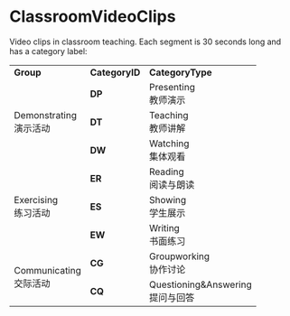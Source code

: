 # ClassroomVideoClips

Video clips in classroom teaching. Each segment is 30 seconds long and has a category label:
<table>
    <tr>
        <td><b>Group</b></td>
        <td><b>CategoryID</b></td>
        <td><b>CategoryType</b></td>
    </tr>
    <tr>
        <td rowspan="3">Demonstrating<br>演示活动</td>
        <td><b>DP</b></td>
        <td>Presenting<br>教师演示</td>
    </tr>
    <tr>
        <td><b>DT</b></td>
        <td>Teaching<br>教师讲解</td>
    </tr>
    <tr>
        <td><b>DW</b></td>
        <td>Watching<br>集体观看</td>
    </tr>
    <tr>
        <td rowspan="3">Exercising<br>练习活动</td>
        <td><b>ER</b></td>
        <td>Reading<br>阅读与朗读</td>
    </tr>
    <tr>
        <td><b>ES</b></td>
        <td>Showing<br>学生展示</td>
    </tr>
    <tr>
        <td><b>EW</b></td>
        <td>Writing<br>书面练习</td>
    </tr>
    <tr>
        <td rowspan="2">Communicating<br>交际活动</td>
        <td><b>CG</b></td>
        <td>Groupworking<br>协作讨论</td>
    </tr>
    <tr>
        <td><b>CQ</b></td>
        <td>Questioning&amp;Answering<br>提问与回答</td>
    </tr>
</table>